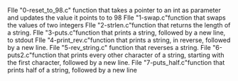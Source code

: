 FIle "0-reset_to_98.c" function that takes a pointer to an int as parameter and updates the value it points to to 98
FIle "1-swap.c"function that swaps the values of two integers
FIle "2-strlen.c"function that returns the length of a string.
FIle "3-puts.c"function that prints a string, followed by a new line, to stdout
FIle "4-print_rev.c"function that prints a string, in reverse, followed by a new line.
File "5-rev_string.c" function that reverses a string.
File "6-puts2.c"function that prints every other character of a string, starting with the first character, followed by a new line. 
File "7-puts_half.c"function that prints half of a string, followed by a new line

